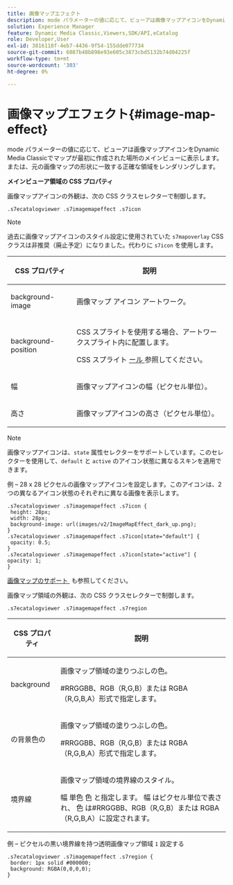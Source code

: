 ```yaml
---
title: 画像マップエフェクト
description: mode パラメーターの値に応じて、ビューアは画像マップアイコンをDynamic Media Classicでマップが最初に作成された場所のメインビューに表示します。 または、元の画像マップの形状に一致する正確な領域をレンダリングします。
solution: Experience Manager
feature: Dynamic Media Classic,Viewers,SDK/API,eCatalog
role: Developer,User
exl-id: 3816118f-4eb7-4436-9f54-155dde077734
source-git-commit: 6087b48b898e93e605c3873cbd5132b74d04225f
workflow-type: tm+mt
source-wordcount: '303'
ht-degree: 0%

---
```


# 画像マップエフェクト{#image-map-effect}

mode パラメーターの値に応じて、ビューアは画像マップアイコンをDynamic Media Classicでマップが最初に作成された場所のメインビューに表示します。 または、元の画像マップの形状に一致する正確な領域をレンダリングします。

<!--<a id="section_061E550C1C1D4DB2BD663A898895B38C"></a>-->

**メインビューア領域の CSS プロパティ**

画像マップアイコンの外観は、次の CSS クラスセレクターで制御します。

```
.s7ecatalogviewer .s7imagemapeffect .s7icon
```

>[!NOTE]
>
>過去に画像マップアイコンのスタイル設定に使用されていた `s7mapoverlay` CSS クラスは非推奨（廃止予定）になりました。代わりに `s7icon` を使用します。

<table id="table_94EE3F5BBE4547C0B4943471CEE7EDE4"> 
 <thead> 
  <tr> 
   <th colname="col1" class="entry"> <p> CSS プロパティ </p> </th> 
   <th colname="col2" class="entry"> <p>説明 </p> </th> 
  </tr> 
 </thead>
 <tbody> 
  <tr> 
   <td colname="col1"> <p> <span class="codeph"> background-image </span> </p> </td> 
   <td colname="col2"> <p>画像マップ アイコン アートワーク。 </p> </td> 
  </tr> 
  <tr> 
   <td colname="col1"> <p> <span class="codeph"> background-position </span> </p> </td> 
   <td colname="col2"> <p> CSS スプライトを使用する場合、アートワークスプライト内に配置します。 </p> <p>CSS スプライト <a href="../../../c-html5-s7-aem-asset-viewers/c-html5-20-ecatalog-viewer-about/c-html5-20-ecatalog-viewer-customizingviewer/c-html5-20-ecatalog-viewer-customizingviewer.md#section-9d570f95eb2443aca74c1b02f6e89aff" format="dita" scope="local"> ール </a> 参照してください。 </p> </td> 
  </tr> 
  <tr> 
   <td colname="col1"> <p> <span class="codeph"> 幅 </span> </p> </td> 
   <td colname="col2"> <p>画像マップアイコンの幅（ピクセル単位）。 </p> </td> 
  </tr> 
  <tr> 
   <td colname="col1"> <p> <span class="codeph"> 高さ </span> </p> </td> 
   <td colname="col2"> <p>画像マップアイコンの高さ（ピクセル単位）。 </p> </td> 
  </tr> 
 </tbody> 
</table>

>[!NOTE]
>
>画像マップアイコンは、`state` 属性セレクターをサポートしています。このセレクターを使用して、`default` と `active` のアイコン状態に異なるスキンを適用できます。

例 – 28 x 28 ピクセルの画像マップアイコンを設定します。このアイコンは、2 つの異なるアイコン状態のそれぞれに異なる画像を表示します。

```
.s7ecatalogviewer .s7imagemapeffect .s7icon { 
 height: 28px; 
 width: 28px;  
 background-image: url(images/v2/ImageMapEffect_dark_up.png); 
} 
.s7ecatalogviewer .s7imagemapeffect .s7icon[state="default"] { 
 opacity: 0.5; 
} 
.s7ecatalogviewer .s7imagemapeffect .s7icon[state="active"] { 
opacity: 1; 
}
```

[&#x200B; 画像マップのサポート &#x200B;](../../../c-html5-s7-aem-asset-viewers/c-html5-20-ecatalog-viewer-about/c-html5-20-ecatalog-image-map-support.md#concept-28759efae5014a1fa8b0fb14dc26812a) も参照してください。

画像マップ領域の外観は、次の CSS クラスセレクターで制御します。

```
.s7ecatalogviewer .s7imagemapeffect .s7region
```

<table id="table_1FF98CE842604AAABD838FF528CDC4EF"> 
 <thead> 
  <tr> 
   <th colname="col1" class="entry"> <p> CSS プロパティ </p> </th> 
   <th colname="col2" class="entry"> <p>説明 </p> </th> 
  </tr> 
 </thead>
 <tbody> 
  <tr> 
   <td colname="col1"> <p> <span class="codeph"> background </span> </p> </td> 
   <td colname="col2"> <p> 画像マップ領域の塗りつぶしの色。 </p> <p>#RRGGBB、RGB（R,G,B）または RGBA （R,G,B,A）形式で指定します。 </p> </td> 
  </tr> 
  <tr> 
   <td colname="col1"> <p> <span class="codeph"> の背景色の </span> </p> </td> 
   <td colname="col2"> <p> 画像マップ領域の塗りつぶしの色。 </p> <p>#RRGGBB、RGB（R,G,B）または RGBA （R,G,B,A）形式で指定します。 </p> </td> 
  </tr> 
  <tr> 
   <td colname="col1"> <p> <span class="codeph"> 境界線 </span> </p> </td> 
   <td colname="col2"> <p> 画像マップ領域の境界線のスタイル。 </p> <p><span class="codeph"> <span class="varname"> 幅 </span> 単色 <span class="varname"> 色 </span></span> と指定します。<span class="codeph"> <span class="varname"> 幅 </span></span> はピクセル単位で表され、<span class="codeph"> <span class="varname"> 色 </span></span> は#RRGGBB、RGB（R,G,B）または RGBA （R,G,B,A）に設定されます。 </p> </td> 
  </tr> 
 </tbody> 
</table>

例 – ピクセルの黒い境界線を持つ透明画像マップ領域 `1` 設定する

```
.s7ecatalogviewer .s7imagemapeffect .s7region { 
 border: 1px solid #000000; 
 background: RGBA(0,0,0,0);  
}
```
